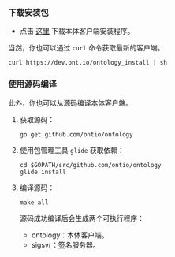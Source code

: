 
### 下载安装包

- 点击 [这里](https://github.com/ontio/ontology/releases) 下载本体客户端安装程序。


当然，你也可以通过 `curl` 命令获取最新的客户端。

```shell
curl https://dev.ont.io/ontology_install | sh
```

### 使用源码编译

此外，你也可以从源码编译本体客户端。

1. 获取源码：

   ```shell
   go get github.com/ontio/ontology
   ```

2. 使用包管理工具 `glide` 获取依赖：

   ```shell
   cd $GOPATH/src/github.com/ontio/ontology
   glide install
   ```

3. 编译源码：

   ```shell
   make all
   ```
   源码成功编译后会生成两个可执行程序：

   - ontology：本体客户端。
   - sigsvr：签名服务器。

